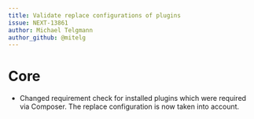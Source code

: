 ```yaml
---
title: Validate replace configurations of plugins
issue: NEXT-13861
author: Michael Telgmann
author_github: @mitelg
---
```

# Core
* Changed requirement check for installed plugins which were required via Composer. The replace configuration is now taken into account.
